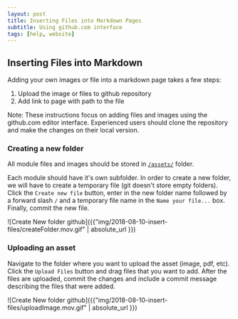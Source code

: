 ```yaml
---
layout: post
title: Inserting Files into Markdown Pages
subtitle: Using github.com interface
tags: [help, website]
---
```


## Inserting Files into Markdown

Adding your own images or file into a markdown page takes a few steps:

1. Upload the image or files to github repository
2. Add link to page with path to the file

Note: These instructions focus on adding files and images using the github.com editor interface. Experienced users should clone the repository and make the changes on their local version.

### Creating a new folder

All module files and images should be stored in [`/assets/`](https://github.com/MarineGEO/marinegeo.github.io/tree/master/assets) folder.

Each module should have it's own subfolder. In order to create a new folder, we will have to create a temporary file (git doesn't store empty folders). Click the `Create new file` button, enter in the new folder name followed by a forward slash `/` and a temporary file name in the `Name your file...` box. Finally, commit the new file.

![Create New folder github]({{"img/2018-08-10-insert-files/createFolder.mov.gif" | absolute_url }})


### Uploading an asset

Navigate to the folder where you want to upload the asset (image, pdf, etc). Click the `Upload Files` button and drag files that you want to add. After the files are uploaded, commit the changes and include a commit message describing the files that were added.

![Create New folder github]({{"img/2018-08-10-insert-files/uploadImage.mov.gif" | absolute_url }})

